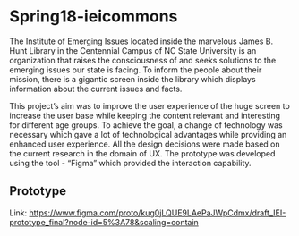 # Spring18-ieicommons

The Institute of Emerging Issues located inside the marvelous James B. Hunt Library in the Centennial Campus of NC State University is an organization that raises the consciousness of and seeks solutions to the emerging issues our state is facing. To inform the people about their mission, there is a gigantic screen inside the library which displays information about the current issues and facts.

This project’s aim was to improve the user experience of the huge screen to increase the user base while keeping the content relevant and interesting for different age groups. To achieve the goal, a change of technology was necessary which gave a lot of technological advantages while providing an enhanced user experience. All the design decisions were made based on the current research in the domain of UX. The prototype was developed using the tool - “Figma” which provided the interaction capability. 

## Prototype

Link: https://www.figma.com/proto/kug0jLQUE9LAePaJWpCdmx/draft_IEI-prototype_final?node-id=5%3A78&scaling=contain

